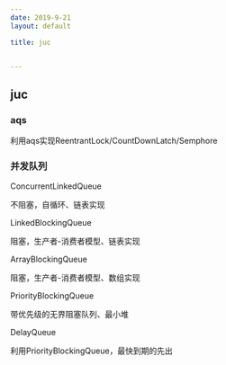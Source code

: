 ```yaml
---
date: 2019-9-21
layout: default

title: juc


---
```


## juc

### aqs

利用aqs实现ReentrantLock/CountDownLatch/Semphore

### 并发队列

ConcurrentLinkedQueue

不阻塞，自循环、链表实现

LinkedBlockingQueue

阻塞，生产者-消费者模型、链表实现

ArrayBlockingQueue

阻塞，生产者-消费者模型、数组实现

PriorityBlockingQueue

带优先级的无界阻塞队列、最小堆

DelayQueue

利用PriorityBlockingQueue，最快到期的先出







